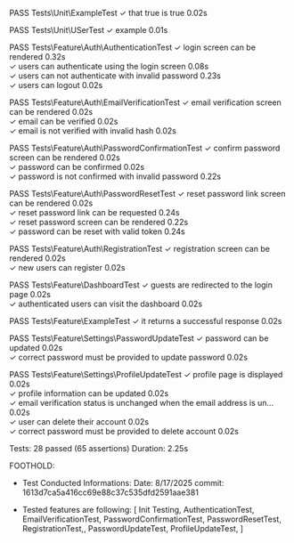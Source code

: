  PASS  Tests\Unit\ExampleTest
  ✓ that true is true                                                    0.02s  

   PASS  Tests\Unit\USerTest
  ✓ example                                                              0.01s  

   PASS  Tests\Feature\Auth\AuthenticationTest
  ✓ login screen can be rendered                                         0.32s  
  ✓ users can authenticate using the login screen                        0.08s  
  ✓ users can not authenticate with invalid password                     0.23s  
  ✓ users can logout                                                     0.02s  

   PASS  Tests\Feature\Auth\EmailVerificationTest
  ✓ email verification screen can be rendered                            0.02s  
  ✓ email can be verified                                                0.02s  
  ✓ email is not verified with invalid hash                              0.02s  

   PASS  Tests\Feature\Auth\PasswordConfirmationTest
  ✓ confirm password screen can be rendered                              0.02s  
  ✓ password can be confirmed                                            0.02s  
  ✓ password is not confirmed with invalid password                      0.22s  

   PASS  Tests\Feature\Auth\PasswordResetTest
  ✓ reset password link screen can be rendered                           0.02s  
  ✓ reset password link can be requested                                 0.24s  
  ✓ reset password screen can be rendered                                0.22s  
  ✓ password can be reset with valid token                               0.24s  

   PASS  Tests\Feature\Auth\RegistrationTest
  ✓ registration screen can be rendered                                  0.02s  
  ✓ new users can register                                               0.02s  

   PASS  Tests\Feature\DashboardTest
  ✓ guests are redirected to the login page                              0.02s  
  ✓ authenticated users can visit the dashboard                          0.02s  

   PASS  Tests\Feature\ExampleTest
  ✓ it returns a successful response                                     0.02s  

   PASS  Tests\Feature\Settings\PasswordUpdateTest
  ✓ password can be updated                                              0.02s  
  ✓ correct password must be provided to update password                 0.02s  

   PASS  Tests\Feature\Settings\ProfileUpdateTest
  ✓ profile page is displayed                                            0.02s  
  ✓ profile information can be updated                                   0.02s  
  ✓ email verification status is unchanged when the email address is un… 0.02s  
  ✓ user can delete their account                                        0.02s  
  ✓ correct password must be provided to delete account                  0.02s  

  Tests:    28 passed (65 assertions)
  Duration: 2.25s


   FOOTHOLD:
   - Test Conducted Informations:
   Date: 8/17/2025
   commit: 1613d7ca5a416cc69e88c37c535dfd2591aae381

   - Tested features are following:
   [
   Init Testing,
   AuthenticationTest,
   EmailVerificationTest,
   PasswordConfirmationTest,
   PasswordResetTest,
   RegistrationTest,,
   PasswordUpdateTest,
   ProfileUpdateTest,
   ]


